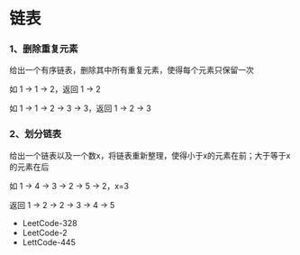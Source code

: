 # 链表

### 1、删除重复元素

给出一个有序链表，删除其中所有重复元素，使得每个元素只保留一次

如 1 -> 1 -> 2，返回 1 -> 2

如 1 -> 1 -> 2 -> 3 -> 3，返回 1 -> 2 -> 3

### 2、划分链表

给出一个链表以及一个数x，将链表重新整理，使得小于x的元素在前；大于等于x的元素在后

如 1 -> 4 -> 3 -> 2 -> 5 -> 2，x=3

返回 1 -> 2 -> 2 -> 3 -> 4 -> 5

- LeetCode-328
- LeetCode-2
- LettCode-445